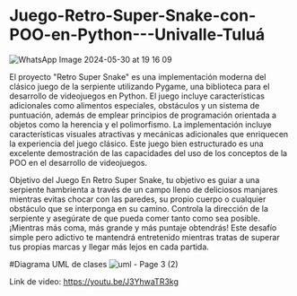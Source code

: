 # Juego-Retro-Super-Snake-con-POO-en-Python---Univalle-Tuluá
![WhatsApp Image 2024-05-30 at 19 16 09](https://github.com/lozadandres/Juego-Retro-Super-Snake-con-POO-en-Python---Univalle-Tulu-/assets/172821184/8c91a017-07e7-4b06-80ed-949593fe2820)

El proyecto "Retro Super Snake" es una implementación moderna del clásico juego de la serpiente utilizando Pygame, una biblioteca para el desarrollo de videojuegos en Python. El juego incluye características adicionales como alimentos especiales, obstáculos y un sistema de puntuación, además de emplear principios de programación orientada a objetos como la herencia y el polimorfismo. La implementación incluye características visuales atractivas y mecánicas adicionales que enriquecen la experiencia del juego clásico. Este juego bien estructurado es una excelente demostración de las capacidades del uso de los conceptos de la POO en el desarrollo de videojuegos.

Objetivo del Juego
En Retro Super Snake, tu objetivo es guiar a una serpiente hambrienta a través de un campo lleno de deliciosos manjares mientras evitas chocar con las paredes, su propio cuerpo o cualquier obstáculo que se interponga en su camino. Controla la dirección de la serpiente y asegúrate de que pueda comer tanto como sea posible. ¡Mientras más coma, más grande y más puntaje obtendrás! Este desafío simple pero adictivo te mantendrá entretenido mientras tratas de superar tus propias marcas y llegar más lejos en cada partida.

#Diagrama UML de clases 
![uml - Page 3 (2)](https://github.com/lozadandres/Juego-Retro-Super-Snake-con-POO-en-Python---Univalle-Tulu-/assets/172821184/da1f5d12-91f7-4943-b117-d5698c333772)

Link de video:
https://youtu.be/J3YhwaTR3kg
